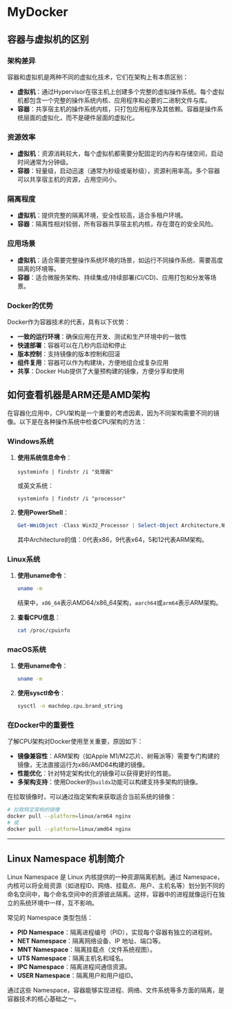 # MyDocker

## 容器与虚拟机的区别

### 架构差异
容器和虚拟机是两种不同的虚拟化技术，它们在架构上有本质区别：
- **虚拟机**：通过Hypervisor在宿主机上创建多个完整的虚拟操作系统。每个虚拟机都包含一个完整的操作系统内核、应用程序和必要的二进制文件与库。
- **容器**：共享宿主机的操作系统内核，只打包应用程序及其依赖。容器是操作系统层面的虚拟化，而不是硬件层面的虚拟化。

### 资源效率
- **虚拟机**：资源消耗较大，每个虚拟机都需要分配固定的内存和存储空间，启动时间通常为分钟级。
- **容器**：轻量级，启动迅速（通常为秒级或毫秒级），资源利用率高。多个容器可以共享宿主机的资源，占用空间小。

### 隔离程度
- **虚拟机**：提供完整的隔离环境，安全性较高，适合多租户环境。
- **容器**：隔离性相对较弱，所有容器共享宿主机内核，存在潜在的安全风险。

### 应用场景
- **虚拟机**：适合需要完整操作系统环境的场景，如运行不同操作系统、需要高度隔离的环境等。
- **容器**：适合微服务架构、持续集成/持续部署(CI/CD)、应用打包和分发等场景。

### Docker的优势
Docker作为容器技术的代表，具有以下优势：
- **一致的运行环境**：确保应用在开发、测试和生产环境中的一致性
- **快速部署**：容器可以在几秒内启动和停止
- **版本控制**：支持镜像的版本控制和回滚
- **组件复用**：容器可以作为构建块，方便地组合成复杂应用
- **共享**：Docker Hub提供了大量预构建的镜像，方便分享和使用

## 如何查看机器是ARM还是AMD架构

在容器化应用中，CPU架构是一个重要的考虑因素，因为不同架构需要不同的镜像。以下是在各种操作系统中检查CPU架构的方法：

### Windows系统

1. **使用系统信息命令**：
   ```
   systeminfo | findstr /i "处理器"
   ```
   或英文系统：
   ```
   systeminfo | findstr /i "processor"
   ```

2. **使用PowerShell**：
   ```powershell
   Get-WmiObject -Class Win32_Processor | Select-Object Architecture,Name
   ```
   其中Architecture的值：0代表x86，9代表x64，5和12代表ARM架构。

### Linux系统

1. **使用uname命令**：
   ```bash
   uname -m
   ```
   结果中，`x86_64`表示AMD64/x86_64架构，`aarch64`或`arm64`表示ARM架构。

2. **查看CPU信息**：
   ```bash
   cat /proc/cpuinfo
   ```

### macOS系统

1. **使用uname命令**：
   ```bash
   uname -m
   ```

2. **使用sysctl命令**：
   ```bash
   sysctl -n machdep.cpu.brand_string
   ```

### 在Docker中的重要性

了解CPU架构对Docker使用至关重要，原因如下：

- **镜像兼容性**：ARM架构（如Apple M1/M2芯片、树莓派等）需要专门构建的镜像，无法直接运行为x86/AMD64构建的镜像。
- **性能优化**：针对特定架构优化的镜像可以获得更好的性能。
- **多架构支持**：使用Docker的`buildx`功能可以构建支持多架构的镜像。

在拉取镜像时，可以通过指定架构来获取适合当前系统的镜像：

```bash
# 拉取特定架构的镜像
docker pull --platform=linux/arm64 nginx
# 或
docker pull --platform=linux/amd64 nginx
```


---

## Linux Namespace 机制简介

Linux Namespace 是 Linux 内核提供的一种资源隔离机制。通过 Namespace，内核可以将全局资源（如进程ID、网络、挂载点、用户、主机名等）划分到不同的命名空间中，每个命名空间中的资源彼此隔离。这样，容器中的进程就像运行在独立的系统环境中一样，互不影响。

常见的 Namespace 类型包括：
- **PID Namespace**：隔离进程编号（PID），实现每个容器有独立的进程树。
- **NET Namespace**：隔离网络设备、IP 地址、端口等。
- **MNT Namespace**：隔离挂载点（文件系统视图）。
- **UTS Namespace**：隔离主机名和域名。
- **IPC Namespace**：隔离进程间通信资源。
- **USER Namespace**：隔离用户和用户组ID。

通过这些 Namespace，容器能够实现进程、网络、文件系统等多方面的隔离，是容器技术的核心基础之一。

